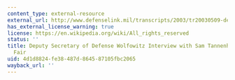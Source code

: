 ```yaml
---
content_type: external-resource
external_url: http://www.defenselink.mil/transcripts/2003/tr20030509-depsecdef0223.html
has_external_license_warning: true
license: https://en.wikipedia.org/wiki/All_rights_reserved
status: ''
title: Deputy Secretary of Defense Wolfowitz Interview with Sam Tannenhaus, Vanity
  Fair
uid: 4d1d8824-fe38-487d-8645-87105fbc2065
wayback_url: ''
---
```

